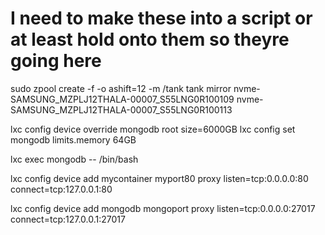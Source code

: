# I need to make these into a script or at least hold onto them so theyre going here

sudo zpool create -f -o ashift=12 -m /tank tank mirror nvme-SAMSUNG_MZPLJ12THALA-00007_S55LNG0R100109 nvme-SAMSUNG_MZPLJ12THALA-00007_S55LNG0R100113

lxc config device override mongodb root size=6000GB
lxc config set mongodb limits.memory 64GB

lxc exec mongodb -- /bin/bash

lxc config device add mycontainer myport80 proxy listen=tcp:0.0.0.0:80 connect=tcp:127.0.0.1:80

lxc config device add mongodb mongoport proxy listen=tcp:0.0.0.0:27017 connect=tcp:127.0.0.1:27017
